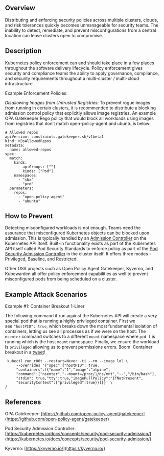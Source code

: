 ## Overview

Distributing and enforcing security policies across multiple clusters, clouds, and risk tolerances quickly becomes unmanageable for security teams. The inability to detect, remediate, and prevent misconfigurations from a central location can leave clusters open to compromise. 

## Description
Kubernetes policy enforcement can and should take place in a few places throughout the software delivery lifecycle. Policy enforcement gives security and compliance teams the ability to apply governance, compliance, and security requirements throughout a multi-cluster / multi-cloud infrastructure. 


Example Enforcement Policies:

*Disallowing Images from Untrusted Registries:* To prevent rogue images from running in certain clusters, it is recommended to distribute a blocking admission control policy that explicitly allows image registries. An example OPA Gatekeeper Rego policy that would block all workloads using images from registries that don’t match open-policy-agent and ubuntu is below:

```
# Allowed repos
apiVersion: constraints.gatekeeper.sh/v1beta1
kind: K8sAllowedRepos
metadata:
  name: allowed-repos
spec:
  match:
    kinds:
      - apiGroups: [""]
        kinds: ["Pod"]
    namespaces:
      - "sbx"
      - "prd"
  parameters:
    repos:
      - "open-policy-agent"
      - "ubuntu"
```

## How to Prevent

Detecting misconfigured workloads is not enough. Teams need the assurance that misconfigured Kubernetes objects can be blocked upon admission. This is typically handled by an [Admission Controller](https://kubernetes.io/docs/reference/access-authn-authz/admission-controllers/) on the Kubernetes API itself. Built-in functionality exists as part of the Kubernetes API itself called Pod Security Standards to enforce policy as part of the [Pod Security Admission Controller](https://kubernetes.io/docs/concepts/security/pod-security-admission/) in the cluster itself. It offers three modes - Privileged, Baseline, and Restricted. 

Other OSS projects such as Open Policy Agent Gatekeeper, Kyverno, and Kubewarden all offer policy enforcement capabilities as well to prevent misconfigured pods from being scheduled on a cluster. 

## Example Attack Scenarios
Example #1: Container Breakout 1-Liner

The following command if run against the Kubernetes API will create a very special pod that is running a highly privileged container. First we see `"hostPID": true`, which breaks down the most fundamental isolation of containers, letting us see all processes as if we were on the host. The `nsenter` command switches to a different `mount` namespace where `pid 1` is running which is the host `mount` namespace. Finally, we ensure the workload is `privileged` allowing us to prevent permissions errors. Boom. Container breakout in a [tweet](https://twitter.com/mauilion/status/1129468485480751104)! 

```
 kubectl run r00t --restart=Never -ti --rm --image lol \
	 --overrides '{"spec":{"hostPID": true, 
	 "containers":[{"name":"1","image":"alpine", 
	 "command":["nsenter","--mount=/proc/1/ns/mnt","--","/bin/bash"], 
     "stdin": true,"tty":true,"imagePullPolicy":"IfNotPresent", 
     "securityContext":{"privileged":true}}]}}' \
/
```

## References
OPA Gatekeeper: [https://github.com/open-policy-agent/gatekeeper](https://github.com/open-policy-agent/gatekeeper)

Pod Security Admission Controller: [https://kubernetes.io/docs/concepts/security/pod-security-admission/](https://kubernetes.io/docs/concepts/security/pod-security-admission/)

Kyverno: [https://kyverno.io/](https://kyverno.io/)

